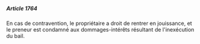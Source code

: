 ##### Article 1764

En cas de contravention, le propriétaire a droit de rentrer en jouissance, et le preneur est condamné aux dommages-intérêts résultant de l'inexécution du bail.

